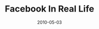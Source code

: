 ---
layout: media
category: media
title: "Facebook In Real Life"
date: 2010-05-03
description: "What would it look like if Facebook played out in real life?"
video: "https://s3.amazonaws.com/crossroadsvideomessages/Facebook-Real-Life.mp4"
video-poster: "http://s3.amazonaws.com/crossroads-media/images/legacy/content/Facebook-Real-Life-still.jpg"
---
